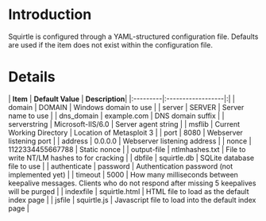 # Introduction #

Squirtle is configured through a YAML-structured configuration file. Defaults are used if the item does not exist within the configuration file.

# Details #

| **Item** | **Default Value** | **Description**|
|:---------|:------------------|:|
| domain |  DOMAIN | Windows domain to use |
| server | SERVER | Server name to use |
| dns\_domain | example.com | DNS domain suffix |
| serverstring | Microsoft-IIS/6.0 | Server agent string |
| msflib | Current Working Directory | Location of Metasploit 3 |
| port | 8080 | Webserver listening port |
| address | 0.0.0.0 | Webserver listening address |
| nonce | 1122334455667788 | Static nonce |
| output-file | ntlmhashes.txt | File to write NT/LM hashes to for cracking |
| dbfile | squirtle.db | SQLite database file to use |
| authenticate | password | Authentication password (not implemented yet) |
| timeout | 5000 | How many milliseconds between keepalive messages. Clients who do not respond after missing 5 keepalives will be purged |
| indexfile | squirtle.html | HTML file to load as the default index page |
| jsfile | squirtle.js | Javascript file to load into the default index page |